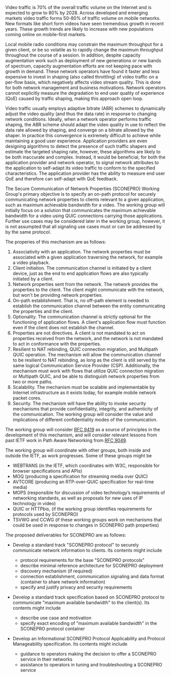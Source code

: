 Video traffic is 70% of the overall traffic volume on the Internet and is expected to grow to 80% by 2028.
Across developed and emerging markets video traffic forms 50-80% of traffic volume on mobile networks.
New formats like short form videos have seen tremendous growth in recent years.
These growth trends are likely to increase with new populations coming online on mobile-first markets.

Local mobile radio conditions may constrain the maximum throughput for a given client, or be so volatile as to rapidly change the maximum throughput throughout the course of a session. 
In addition, despite capacity augmentation work such as deployment of new generations or new bands of spectrum, capacity augmentation efforts are not keeping pace with growth in demand. 
These network operators have found it faster and less expensive to invest in shaping (also called throttling) of video traffic on a per-flow basis, which negatively affects video stream quality. 
This is done for both network management and business motivations.
Network operators cannot explicitly measure the degradation to end user quality of experience (QoE) caused by traffic shaping, making this approach open loop. 

Video traffic usually employs adaptive bitrate (ABR) schemes to dynamically adjust the video quality (and thus the data rate) in response to changing network conditions.
Ideally, when a network operator performs traffic shaping, the ABR scheme should adapt the video quality in use to reflect the data rate allowed by shaping, and converge on a bitrate allowed by the shaper.
In practice this convergence is extremely difficult to achieve while maintaining a good user experience.
Application providers are even designing algorithms to detect the presence of such traffic shapers and estimate the targeted shaping rate, however, these algorithms are likely to be both inaccurate and complex.
Instead, it would be beneficial, for both the application provider and network operator, to signal network attributes to the application to self-adapt its video traffic to conform to the specified characteristics.
The application provider has the ability to measure end user QoE and therefore can self-adapt with QoE feedback.

The Secure Communication of Network Properties (SCONEPRO) Working Group's primary objective is to specify an on-path protocol for securely communicating network properties to clients relevant to a given application, such as maximum achievable bandwidth for a video. The working group will initially focus on a solution that communicates the maximum achievable bandwidth for a video using QUIC connections carrying those applications. Further use cases may be considered later in the working group, however, it is not assumpted that all signaling use cases must or can be addressed by by the same protocol.

The properies of this mechanism are as follows:

1. Associativity with an application. 
The network properties must be associated with a given application traversing the network, for example a video playback.
1. Client initiation.
The communication channel is initiated by a client device, just as the end to end application flows are also typically initiated by a client.
1. Network properties sent from the network. 
The network provides the properties to the client. The client might communicate with the network, but won't be providing network properties. 
1. On-path establishment.
That is, no off-path element is needed to establish the communication channel between the entity communicating the properties and the client.
1. Optionality.
The communication channel is strictly optional for the functioning of application flows.
A client's application flow must function even if the client does not establish the channel.
1. Properties are not directives.
A client is not mandated to act on properties received from the network, and the network is not mandated to act in conformance with the properties.
1. Resilient to NAT rebinding, QUIC connection migration, and Multipath QUIC operation. 
The mechanism will allow the communication channel to be resilient to NAT rebinding, as long as the client is still served by the same logical Communication Service Provider (CSP). Additionally, the mechanism must work with flows that utilize QUIC connection migration or Multipath QUIC, and be able to distinguish network properties from two or more paths. 
1. Scalability.
The mechanism must be scalable and implementable by Internet infrastructure as it exists today, for example mobile network packet cores.
1. Security.
The mechanism will have the ability to invoke security mechanisms that provide confidentiality, integrity, and authenticity of the communication. The working group will consider the value and implications of different confidentiality modes of the communication.

The working group will consider [RFC 9419](https://www.rfc-editor.org/rfc/rfc9419.html) as a source of principles in the development of this mechanism, and will consider relevant lessons from past IETF work in Path Aware Networking from [RFC 9049](https://www.rfc-editor.org/rfc/rfc9049.html).

The working group will coordinate with other groups, both inside and outside the IETF, as work progresses. Some of these groups might be
* WEBTRANS (in the IETF, which coordinates with W3C, responsible for browser specifications and APIs)
* MOQ (producing a specification for streaming media over QUIC)
* AVTCORE (producing an RTP-over-QUIC specification for real-time media)
* MOPS (responsible for  discussion of video technology’s requirements of networking standards, as well as proposals for new uses of IP technology in video)
* QUIC or HTTPbis, (if the working group identifies requirements for protocols used by SCONEPRO)
* TSVWG and CCWG (if these working groups work on mechanisms that could be used in response to changes in SCONEPRO path properties)

The proposed deliverables for SCONEPRO are as follows:

* Develop a standard track "SCONEPRO protocol" to securely communicate network information to clients. Its contents might include

    * protocol requirements for the base "SCONEPRO protocols"
	* describe minimal reference architecture for SCONEPRO deployment
    * discovery mechanism (if required)
    * connection establishment, communication signaling and data format (container to share network information)
    * specify and justify privacy and security requirements

* Develop a standard track specification based on SCONEPRO protocol to communicate "maximum available bandwidth" to the client(s). Its contents might include

    * describe use case and motivation
    * specify exact encoding of "maximum available bandwidth" in the SCONEPRO protocol container

* Develop an Informational SCONEPRO Protocol Applicability and Protocol Manageability specification. Its contents might include

	* guidance to operators making the decision to offer a SCONEPRO service in their networks
	* assistance to operators in tuning and troubleshooting a SCONEPRO service
